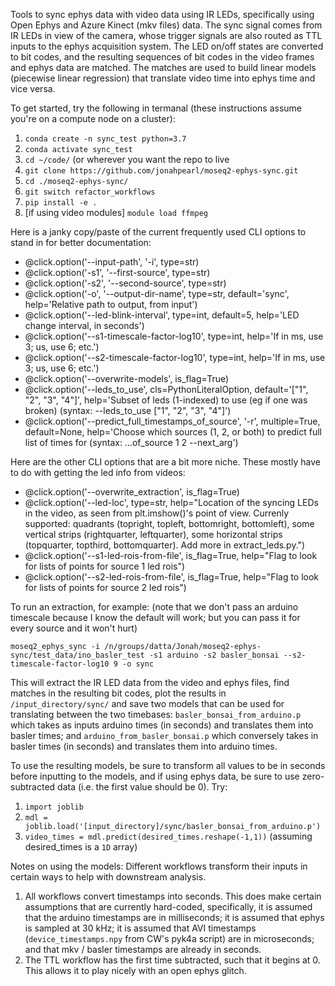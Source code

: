 Tools to sync ephys data with video data using IR LEDs, specifically using Open Ephys and Azure Kinect (mkv files) data. The sync signal comes from IR LEDs in view of the camera, whose trigger signals are also routed as TTL inputs to the ephys acquisition system. The LED on/off states are converted to bit codes, and the resulting sequences of bit codes in the video frames and ephys data are matched. The matches are used to build linear models (piecewise linear regression) that translate video time into ephys time and vice versa. 

To get started, try the following in termanal (these instructions assume you're on a compute node on a cluster):

1. `conda create -n sync_test python=3.7`
2. `conda activate sync_test`
3. `cd ~/code/` (or wherever you want the repo to live
4. `git clone https://github.com/jonahpearl/moseq2-ephys-sync.git`
5. `cd ./moseq2-ephys-sync/`
6. `git switch refactor_workflows`
6. `pip install -e .`
9. [if using video modules] `module load ffmpeg`

Here is a janky copy/paste of the current frequently used CLI options to stand in for better documentation:
* @click.option('--input-path', '-i', type=str)
* @click.option('-s1', '--first-source', type=str)
* @click.option('-s2', '--second-source', type=str)
* @click.option('-o', '--output-dir-name', type=str, default='sync', help='Relative path to output, from input')
* @click.option('--led-blink-interval', type=int, default=5, help='LED change interval, in seconds')
* @click.option('--s1-timescale-factor-log10', type=int, help='If in ms, use 3; us, use 6; etc.')
* @click.option('--s2-timescale-factor-log10', type=int, help='If in ms, use 3; us, use 6; etc.')
* @click.option('--overwrite-models', is_flag=True)
* @click.option('--leds_to_use', cls=PythonLiteralOption, default='["1", "2", "3", "4"]', help='Subset of leds (1-indexed) to use (eg if one was broken) (syntax: --leds_to_use ["1", "2", "3", "4"]')
* @click.option('--predict_full_timestamps_of_source', '-r', multiple=True, default=None, help='Choose which sources (1, 2, or both) to predict full list of times for (syntax: ...of_source 1 2 --next_arg')

Here are the other CLI options that are a bit more niche. These mostly have to do with getting the led info from videos:
* @click.option('--overwrite_extraction', is_flag=True)
* @click.option('--led-loc', type=str, help="Location of the syncing LEDs in the video, as seen from plt.imshow()'s point of view. Currenly supported: quadrants (topright, topleft, bottomright, bottomleft), some vertical strips (rightquarter, leftquarter), some horizontal strips (topquarter, topthird, bottomquarter). Add more in extract_leds.py.")
* @click.option('--s1-led-rois-from-file', is_flag=True, help="Flag to look for lists of points for source 1 led rois")
* @click.option('--s2-led-rois-from-file', is_flag=True, help="Flag to look for lists of points for source 2 led rois")

To run an extraction, for example: (note that we don't pass an arduino timescale because I know the default will work; but you can pass it for every source and it won't hurt)

```moseq2_ephys_sync -i /n/groups/datta/Jonah/moseq2-ephys-sync/test_data/ino_basler_test -s1 arduino -s2 basler_bonsai --s2-timescale-factor-log10 9 -o sync```

This will extract the IR LED data from the video and ephys files, find matches in the resulting bit codes, plot the results in `/input_directory/sync/` and save two models that can be used for translating between the two timebases: `basler_bonsai_from_arduino.p` which takes as inputs arduino times (in seconds) and translates them into basler times; and `arduino_from_basler_bonsai.p` which conversely takes in basler times (in seconds) and translates them into arduino times. 

To use the resulting models, be sure to transform all values to be in seconds before inputting to the models, and if using ephys data, be sure to use zero-subtracted data (i.e. the first value should be 0). Try:
1. `import joblib`
2. `mdl = joblib.load('[input_directory]/sync/basler_bonsai_from_arduino.p')`
3. `video_times = mdl.predict(desired_times.reshape(-1,1))` (assuming desired_times is a `1D` array)



Notes on using the models:
Different workflows transform their inputs in certain ways to help with downstream analysis.
1) All workflows convert timestamps into seconds. This does make certain assumptions that are currently hard-coded, specifically, it is assumed that the arduino timestamps are in milliseconds; it is assumed that ephys is sampled at 30 kHz; it is assumed that AVI timestamps (`device_timestamps.npy` from CW's pyk4a script) are in microseconds; and that mkv / basler timestamps are already in seconds.
2) The TTL workflow has the first time subtracted, such that it begins at 0. This allows it to play nicely with an open ephys glitch.

